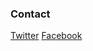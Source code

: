 ### Contact
[Twitter](https://twitter.com/reikron)
[Facebook](https://www.facebook.com/ReikronsDevlog-102842677773594)
